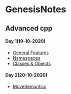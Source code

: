 # GenesisNotes

## Advanced cpp
#### Day 1(19-10-2020)
* [General Features](Advancedcpp/GeneralFeatures.md)
* [Namespaces](Advancedcpp/Namespaces.md)
* [Classes & Objects](Advancedcpp/classesandobjects.md)

#### Day 2(20-10-2020)
* [MoveSemantics](Advancedcpp/movesemantics.md)